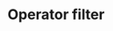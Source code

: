 ---
guid: "AEE9F115-EB9E-4356-A0A0-DE45945BD824"
title: "Operator filter"
description: "OpenSea requires all new NFT projects to enforce on-chain creator fees, but is this anticompetitive in an illegal or legal way? Explore the perspective, motivation, and implementation of NFT royalties in this episode of Community Service Hour."
pubDate: "Tue, 29 Nov 2022 18:00:00 -0500"
itunes-explicit: "no"
itunes-episode: 52
itunes-episodeType: full

# More info
youtube-full: https://youtu.be/BVA1lnYpfdk
discussion: https://twitter.com/fulldecent/status/1597742406392504320

# Timeline
timeline:
  - seconds: 0
    title: Intro
  - seconds: 42
    title: "OpenSea's requirement to block marketplaces"
  - seconds: 72
    title: "What is OpenSea's perspective"
  - seconds: 186
    title: "How does it work?"
  - seconds: 346
    title: "Will's OPED"
  - seconds: 486
    title: "What is OpenSea's motivation"
  - seconds: 508
    title: "Is this the Web3 we want?"
  - seconds: 513
    title: "Dot says it 100x better than me"
  - seconds: 670
    title: "A trick for making NFTs cheaper"


# Timeline
timeline:
# USE CODEX TO CONVERT YOUTUBE FORMAT TO REQUIRED FORMAT HERE

# File information
enclosure-url: "https://media.phor.net/csh/2022-11-29-episode-52.m4a"
enclosure-length: 23128281
enclosure-type: "audio/x-m4a"
itunes-duration: 1068
---